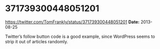 # 371739300448051201
https://twitter.com/TomFrankly/status/371739300448051201
**Date:** 2013-08-25

Twitter’s follow button code is a good example, since WordPress seems to strip it out of articles randomly.
